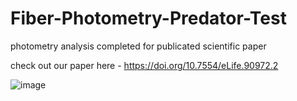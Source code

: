 # Fiber-Photometry-Predator-Test
photometry analysis completed for publicated scientific paper

check out our paper here - https://doi.org/10.7554/eLife.90972.2

![image](https://github.com/cone-a/Fiber-Photometry-Predator-Test/assets/86271932/286de049-69b2-4456-9fdd-399d25a73d76)
